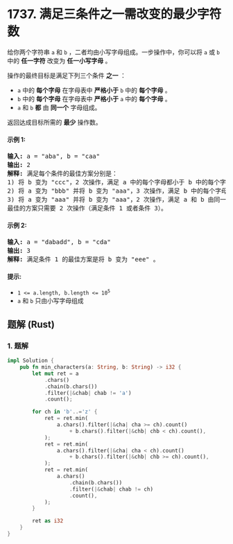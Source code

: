 # 1737. 满足三条件之一需改变的最少字符数
给你两个字符串 `a` 和 `b` ，二者均由小写字母组成。一步操作中，你可以将 `a` 或 `b` 中的 **任一字符** 改变为 **任一小写字母** 。

操作的最终目标是满足下列三个条件 **之一** ：

* `a` 中的 **每个字母** 在字母表中 **严格小于** `b` 中的 **每个字母** 。
* `b` 中的 **每个字母** 在字母表中 **严格小于** `a` 中的 **每个字母** 。
* `a` 和 `b` **都** 由 **同一个** 字母组成。

返回达成目标所需的 **最少** 操作数。

#### 示例 1:
<pre>
<strong>输入:</strong> a = "aba", b = "caa"
<strong>输出:</strong> 2
<strong>解释:</strong> 满足每个条件的最佳方案分别是：
1) 将 b 变为 "ccc"，2 次操作，满足 a 中的每个字母都小于 b 中的每个字母；
2) 将 a 变为 "bbb" 并将 b 变为 "aaa"，3 次操作，满足 b 中的每个字母都小于 a 中的每个字母；
3) 将 a 变为 "aaa" 并将 b 变为 "aaa"，2 次操作，满足 a 和 b 由同一个字母组成。
最佳的方案只需要 2 次操作（满足条件 1 或者条件 3）。
</pre>

#### 示例 2:
<pre>
<strong>输入:</strong> a = "dabadd", b = "cda"
<strong>输出:</strong> 3
<strong>解释:</strong> 满足条件 1 的最佳方案是将 b 变为 "eee" 。
</pre>

#### 提示:
* <code>1 <= a.length, b.length <= 10<sup>5</sup></code>
* `a` 和 `b` 只由小写字母组成

## 题解 (Rust)

### 1. 题解
```Rust
impl Solution {
    pub fn min_characters(a: String, b: String) -> i32 {
        let mut ret = a
            .chars()
            .chain(b.chars())
            .filter(|&chab| chab != 'a')
            .count();

        for ch in 'b'..='z' {
            ret = ret.min(
                a.chars().filter(|&cha| cha >= ch).count()
                    + b.chars().filter(|&chb| chb < ch).count(),
            );
            ret = ret.min(
                a.chars().filter(|&cha| cha < ch).count()
                    + b.chars().filter(|&chb| chb >= ch).count(),
            );
            ret = ret.min(
                a.chars()
                    .chain(b.chars())
                    .filter(|&chab| chab != ch)
                    .count(),
            );
        }

        ret as i32
    }
}
```
